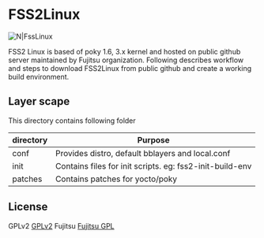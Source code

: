 # FSS2Linux

![N|FssLinux](http://www.fujitsu.com/global/resources/design/stylesheets/images/css_images/fujitsu/symbolmark.gif)

FSS2 Linux is based of poky 1.6, 3.x kernel and hosted on public github server maintained by Fujitsu organization. 
Following describes workflow and steps to download FSS2Linux from public github and create a working build environment.

## Layer scape
This directory contains following folder

| directory    | Purpose                                                        |
| ------------ | -------------------------------------------------------------- |
| conf         | Provides distro, default bblayers and local.conf               |
| init         | Contains files for init scripts. eg: fss2-init-build-env        |
| patches      | Contains patches for yocto/poky                                |

License
----

GPLv2         [GPLv2](https://foobar.org)
Fujitsu       [Fujitsu GPL](https://foobar.org)
